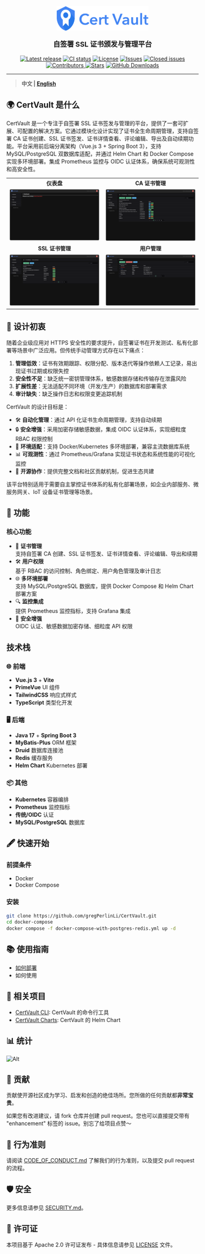 <div align="center">
    <img src="docs/img/Logo.svg" width="240" alt="Logo">
    <br/>
    <p style="font-size: large"><strong>自签署 SSL 证书颁发与管理平台</strong></p>
    <a href="https://github.com/gregPerlinLi/CertVault/releases"><img src="https://img.shields.io/github/v/release/gregPerlinLi/CertVault" alt="Latest release" /></a>
    <a href="https://github.com/gregPerlinLi/CertVault/actions/workflows/backend-ci.yaml"><img src="https://img.shields.io/github/actions/workflow/status/gregPerlinLi/CertVault/backend-ci.yaml?branch=dev" alt="CI status" /></a>
    <a href="https://github.com/gregPerlinLi/CertVault/blob/main/LICENSE"><img src="https://img.shields.io/github/license/gregPerlinLi/CertVault" alt="License" /></a>
    <a href="https://github.com/gregPerlinLi/CertVault/issues"><img src="https://img.shields.io/github/issues/gregPerlinLi/CertVault?color=f85149" alt="Issues" /></a>
    <a href="https://github.com/gregPerlinLi/CertVault/issues?q=is%3Aissue%20state%3Aclosed"><img src="https://img.shields.io/github/issues-closed/gregPerlinLi/CertVault?color=ab7df8" alt="Closed issues" /></a>
    <a href="https://github.com/gregPerlinLi/CertVault/contributors"><img src="https://img.shields.io/github/contributors/gregPerlinLi/CertVault" alt="Contributors" /> </a>
    <a href="https://github.com/gregPerlinLi/CertVault/stargazers"><img src="https://img.shields.io/github/stars/gregPerlinLi/CertVault" alt="Stars" /></a>
    <a href="https://github.com/gregPerlinLi/CertVault/releases"><img src="https://img.shields.io/github/downloads/gregPerlinLi/CertVault/total" alt="GitHub Downloads"></a>
</div>

---

> **中文 | [English](README.md)**

## 🌍 CertVault 是什么


CertVault 是一个专注于自签署 SSL 证书签发与管理的平台，提供了一套可扩展、可配置的解决方案。它通过模块化设计实现了证书全生命周期管理，支持自签署 CA 证书创建、SSL 证书签发、证书详情查看、评论编辑、导出及自动续期功能。平台采用前后端分离架构（Vue.js 3 + Spring Boot 3），支持 MySQL/PostgreSQL 双数据库适配，并通过 Helm Chart 和 Docker Compose 实现多环境部署。集成 Prometheus 监控与 OIDC 认证体系，确保系统可观测性和高安全性。


<table>
  <tr>
    <td width="50%" align="center"><b>仪表盘</b></td>
    <td width="50%" align="center"><b>CA 证书管理</b></td>
  </tr>
  <tr>
    <td><img src="docs/img/Screenshot2.png"></td>
    <td><img src="docs/img/Screenshot1.png"></td>
  </tr>
  <tr>
    <td width="50%" align="center"><b>SSL 证书管理</b></td>
    <td width="50%" align="center"><b>用户管理</b></td>
  </tr>
  <tr>
    <td><img src="docs/img/Screenshot3.png"></td>
    <td><img src="docs/img/Screenshot4.png"></td>
  </tr>
</table>

## 🎯 设计初衷

随着企业级应用对 HTTPS 安全性的要求提升，自签署证书在开发测试、私有化部署等场景中广泛应用。但传统手动管理方式存在以下痛点：
1. **管理低效**：证书有效期跟踪、权限分配、版本迭代等操作依赖人工记录，易出现证书过期或权限失控
2. **安全性不足**：缺乏统一密钥管理体系，敏感数据存储和传输存在泄露风险
3. **扩展性差**：无法适配不同环境（开发/生产）的数据库和部署需求
4. **审计缺失**：缺乏操作日志和权限变更追踪机制

CertVault 的设计目标是：
- 🛠 **自动化管理**：通过 API 化证书生命周期管理，支持自动续期
- 🔒 **安全增强**：采用加密存储敏感数据，集成 OIDC 认证体系，实现细粒度 RBAC 权限控制
- 🔄 **环境适配**：支持 Docker/Kubernetes 多环境部署，兼容主流数据库系统
- 📊 **可观测性**：通过 Prometheus/Grafana 实现证书状态和系统性能的可视化监控
- 🤝 **开源协作**：提供完整文档和社区贡献机制，促进生态共建

该平台特别适用于需要自主掌控证书体系的私有化部署场景，如企业内部服务、微服务网关、IoT 设备证书管理等场景。

## 🚀 功能

### 核心功能

- 🔐 **证书管理**  
  支持自签署 CA 创建、SSL 证书签发、证书详情查看、评论编辑、导出和续期
- 🛠 **用户权限**  
  基于 RBAC 的访问控制、角色绑定、用户角色管理及审计日志
- 🌐 **多环境部署**  
  支持 MySQL/PostgreSQL 数据库，提供 Docker Compose 和 Helm Chart 部署方案
- 🔍 **监控集成**  
  提供 Prometheus 监控指标，支持 Grafana 集成
- 🔑 **安全增强**  
  OIDC 认证、敏感数据加密存储、细粒度 API 权限

## 技术栈

### 🌐 前端

- **Vue.js 3** + **Vite**
- **PrimeVue** UI 组件
- **TailwindCSS** 响应式样式
- **TypeScript** 类型化开发

### 🖥️ 后端

- **Java 17** + **Spring Boot 3**
- **MyBatis-Plus** ORM 框架
- **Druid** 数据库连接池
- **Redis** 缓存服务
- **Helm Chart** Kubernetes 部署

### 📦 其他

- **Kubernetes** 容器编排
- **Prometheus** 监控指标
- **传统/OIDC** 认证
- **MySQL/PostgreSQL** 数据库

## 🖋️ 快速开始

### 前提条件
- Docker 
- Docker Compose

### 安装
```bash
git clone https://github.com/gregPerlinLi/CertVault.git
cd docker-compose
docker compose -f docker-compose-with-postgres-redis.yml up -d
```
## 📚 使用指南

- [如何部署](docs/Deployment_CN.md)
- 如何使用

## 🧰 相关项目

- [CertVault CLI](https://github.com/gregPerlinLi/CertVaultCLI): CertVault 的命令行工具
- [CertVault Charts](https://github.com/gregPerlinLi/certvault-charts): CertVault 的 Helm Chart

## 📊 统计

<img alt="Alt" src="https://repobeats.axiom.co/api/embed/cf9bca15eb390e1b9ee9cb5564672e8bf7760618.svg" title="Repobeats analytics image"/>

## 🤝 贡献
贡献使开源社区成为学习、启发和创造的绝佳场所。您所做的任何贡献都**非常宝贵**。

如果您有改进建议，请 fork 仓库并创建 pull request。您也可以直接提交带有 "enhancement" 标签的 issue。别忘了给项目点赞～

## 📄 行为准则
请阅读 [CODE_OF_CONDUCT.md](CODE_OF_CONDUCT.md) 了解我们的行为准则，以及提交 pull request 的流程。

## 🛡️ 安全
更多信息请参见 [SECURITY.md](SECURITY.md)。

## 📝 许可证
本项目基于 Apache 2.0 许可证发布 - 具体信息请参见 [LICENSE](LICENSE) 文件。
